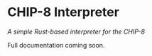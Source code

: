 # CHIP-8 Interpreter
_A simple Rust-based interpreter for the CHIP-8_

Full documentation coming soon.